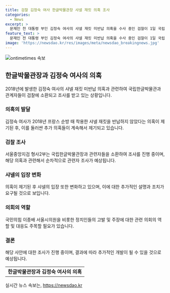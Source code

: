 ```yaml
---
title: 검찰 김정숙 여사 한글박물관장 샤넬 재킷 의혹 조사
categories:
  - News
excerpt: >
  문재인 전 대통령 부인 김정숙 여사의 샤넬 재킷 미반납 의혹을 수사 중인 검찰이 1일 국립한글박물관장 등을 소환했다. 김 여사의 프랑스 순방 때 착용한 샤넬 재킷과 샤넬의 기증 관련 논란, 그리고 예비비 지출 및 외유성 출장 관련 의혹에 대한 조사가 이뤄지고 있으며, 국민의힘 이종배 서울시의원이 관련 의혹을 검찰에 고발한 바 있다. 국민들의 이목을 끄는 사건으로 수사 결과에 관심이 집중되고 있다.
feature_text: >
  문재인 전 대통령 부인 김정숙 여사의 샤넬 재킷 미반납 의혹을 수사 중인 검찰이 1일 국립한글박물관장 등을 소환했다. 김 여사의 프랑스 순방 때 착용한 샤넬 재킷과 샤넬의 기증 관련 논란, 그리고 예비비 지출 및 외유성 출장 관련 의혹에 대한 조사가 이뤄지고 있으며, 국민의힘 이종배 서울시의원이 관련 의혹을 검찰에 고발한 바 있다. 국민들의 이목을 끄는 사건으로 수사 결과에 관심이 집중되고 있다.
image: 'https://newsdao.kr/res/images/meta/newsdao_breakingnews.jpg'
---
```


<p><img src="https://newsdao.kr/res/images/meta/newsdao_breakingnews.jpg" alt="ontimetimes 속보" /></p>

<h2 data-ke-size="size26">한글박물관장과 김정숙 여사의 의혹</h2>

<p data-ke-size="size16">2018년에 발생한 김정숙 여사의 샤넬 재킷 미반납 의혹과 관련하여 국립한글박물관과 관계자들이 검찰에 소환되고 조사를 받고 있는 상황입니다.</p>

<h3><b>의혹의 발달</b></h3>

<p data-ke-size="size16">김정숙 여사가 2018년 프랑스 순방 때 착용한 샤넬 재킷을 반납하지 않았다는 의혹이 제기된 후, 이를 둘러싼 추가 의혹들이 계속해서 제기되고 있습니다.</p>

<h3><b>검찰 조사</b></h3>

<p data-ke-size="size16">서울중앙지검 형사2부는 국립한글박물관장과 관련자들을 소환하여 조사를 진행 중이며, 해당 의혹과 관련해서 순차적으로 관련자 조사가 예상됩니다.</p>

<h3><b>샤넬의 입장 변화</b></h3>

<p data-ke-size="size16">의혹이 제기된 후 샤넬의 입장 또한 변화하고 있으며, 이에 대한 추가적인 설명과 조치가 요구될 것으로 보입니다.</p>

<h3><b>의회의 역할</b></h3>

<p data-ke-size="size16">국민의힘 이종배 서울시의원을 비롯한 정치인들의 고발 및 주장에 대한 관련 의회의 역할 및 대응도 주목할 필요가 있습니다.</p>

<h3><b>결론</b></h3>

<p data-ke-size="size16">해당 사안에 대한 조사가 진행 중이며, 결과에 따라 추가적인 개발이 될 수 있을 것으로 예상됩니다.</p>

<table>
    <tbody>
        <tr>
            <td style="text-align: center; height: 17px;"><b>한글박물관장과 김정숙 여사의 의혹</b></td>
        </tr>
    </tbody>
</table>
실시간 뉴스 속보는, <a href="https://newsdao.kr" rel="dofollow">https://newsdao.kr</a>


